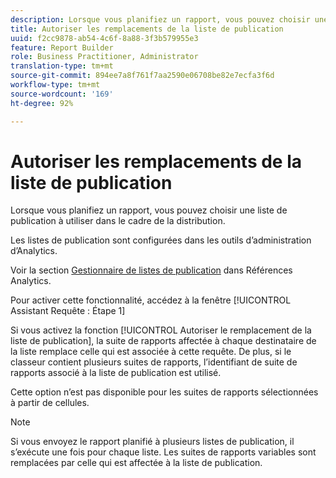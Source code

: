 ```yaml
---
description: Lorsque vous planifiez un rapport, vous pouvez choisir une liste de publication à utiliser dans le cadre de la distribution.
title: Autoriser les remplacements de la liste de publication
uuid: f2cc9878-ab54-4c6f-8a88-3f3b579955e3
feature: Report Builder
role: Business Practitioner, Administrator
translation-type: tm+mt
source-git-commit: 894ee7a8f761f7aa2590e06708be82e7ecfa3f6d
workflow-type: tm+mt
source-wordcount: '169'
ht-degree: 92%

---
```



# Autoriser les remplacements de la liste de publication

Lorsque vous planifiez un rapport, vous pouvez choisir une liste de publication à utiliser dans le cadre de la distribution.

Les listes de publication sont configurées dans les outils d’administration d’Analytics.

Voir la section [Gestionnaire de listes de publication](https://docs.adobe.com/content/help/en/analytics/admin/admin-tools/publishing-list.html) dans Références Analytics.

Pour activer cette fonctionnalité, accédez à la fenêtre [!UICONTROL Assistant Requête : Étape 1]

Si vous activez la fonction [!UICONTROL Autoriser le remplacement de la liste de publication], la suite de rapports affectée à chaque destinataire de la liste remplace celle qui est associée à cette requête. De plus, si le classeur contient plusieurs suites de rapports, l’identifiant de suite de rapports associé à la liste de publication est utilisé.

Cette option n’est pas disponible pour les suites de rapports sélectionnées à partir de cellules.

>[!NOTE]
>
>Si vous envoyez le rapport planifié à plusieurs listes de publication, il s’exécute une fois pour chaque liste. Les suites de rapports variables sont remplacées par celle qui est affectée à la liste de publication.

